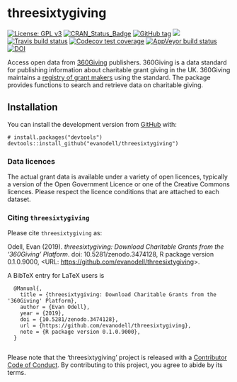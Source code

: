 
<!-- README.md is generated from README.Rmd. Please edit that file -->

# threesixtygiving

<!-- badges: start -->

[![License: GPL
v3](https://img.shields.io/badge/License-GPLv3-blue.svg)](https://www.gnu.org/licenses/gpl-3.0)
[![CRAN\_Status\_Badge](https://www.r-pkg.org/badges/version/threesixtygiving)](https://cran.r-project.org/package=threesixtygiving)
[![GitHub
tag](https://img.shields.io/github/tag/evanodell/threesixtygiving.svg)](https://github.com/evanodell/threesixtygiving)
[![](https://cranlogs.r-pkg.org/badges/grand-total/threesixtygiving)](https://dgrtwo.shinyapps.io/cranview/)
[![Travis build
status](https://travis-ci.org/evanodell/threesixtygiving.svg?branch=master)](https://travis-ci.org/evanodell/threesixtygiving)
[![Codecov test
coverage](https://codecov.io/gh/evanodell/threesixtygiving/branch/master/graph/badge.svg)](https://codecov.io/gh/evanodell/threesixtygiving?branch=master)
[![AppVeyor build
status](https://ci.appveyor.com/api/projects/status/github/evanodell/threesixtygiving?branch=master&svg=true)](https://ci.appveyor.com/project/evanodell/threesixtygiving)
[![DOI](https://zenodo.org/badge/195080045.svg)](https://zenodo.org/badge/latestdoi/195080045)
<!-- badges: end -->

Access open data from [360Giving](https://www.threesixtygiving.org/)
publishers. 360Giving is a data standard for publishing information
about charitable grant giving in the UK. 360Giving maintains a [registry
of grant makers](http://data.threesixtygiving.org/) using the standard.
The package provides functions to search and retrieve data on charitable
giving.

## Installation

<!--
You can install the released version of threesixtygiving from [CRAN](https://CRAN.R-project.org) with:

``` r
install.packages("threesixtygiving")
```
-->

You can install the development version from
[GitHub](https://github.com/) with:

    # install.packages("devtools")
    devtools::install_github("evanodell/threesixtygiving")

### Data licences

The actual grant data is available under a variety of open licences,
typically a version of the Open Government Licence or one of the
Creative Commons licences. Please respect the licence conditions that
are attached to each dataset.

### Citing `threesixtygiving`

Please cite `threesixtygiving` as:

Odell, Evan (2019). *threesixtygiving: Download Charitable Grants from
the ‘360Giving’ Platform*. doi: 10.5281/zenodo.3474128, R package
version 0.1.0.9000, \<URL:
<https://github.com/evanodell/threesixtygiving>\>.

A BibTeX entry for LaTeX users is

``` 
  @Manual{,
    title = {threesixtygiving: Download Charitable Grants from the '360Giving' Platform},
    author = {Evan Odell},
    year = {2019},
    doi = {10.5281/zenodo.3474128},
    url = {https://github.com/evanodell/threesixtygiving},
    note = {R package version 0.1.0.9000},
  }
  
```

Please note that the ‘threesixtygiving’ project is released with a
[Contributor Code of
Conduct](https://github.com/evanodell/threesixtygiving/blob/master/CODE_OF_CONDUCT.md).
By contributing to this project, you agree to abide by its terms.
